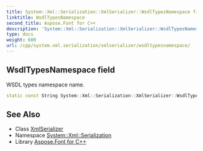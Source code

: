 ```yaml
---
title: System::Xml::Serialization::XmlSerializer::WsdlTypesNamespace field
linktitle: WsdlTypesNamespace
second_title: Aspose.Font for C++
description: 'System::Xml::Serialization::XmlSerializer::WsdlTypesNamespace field. WSDL types namespace name in C++.'
type: docs
weight: 600
url: /cpp/system.xml.serialization/xmlserializer/wsdltypesnamespace/
---
```

## WsdlTypesNamespace field


WSDL types namespace name.

```cpp
static const String System::Xml::Serialization::XmlSerializer::WsdlTypesNamespace
```

## See Also

* Class [XmlSerializer](../)
* Namespace [System::Xml::Serialization](../../)
* Library [Aspose.Font for C++](../../../)
